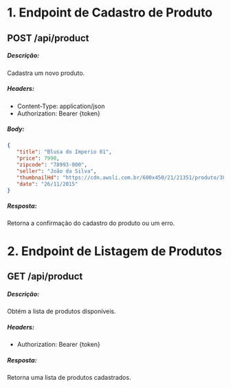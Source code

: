 # 1. Endpoint de Cadastro de Produto

## POST /api/product

##### Descrição:

Cadastra um novo produto.

##### Headers:

- Content-Type: application/json
- Authorization: Bearer {token}

##### Body:

```JSON
{
   "title": "Blusa do Imperio 01",
   "price": 7990,
   "zipcode": "78993-000",
   "seller": "João da Silva",
   "thumbnailHd": "https://cdn.awsli.com.br/600x450/21/21351/produto/3853007/f66e8c63ab.jpg",
   "date": "26/11/2015"
}
```

##### Resposta:

Retorna a confirmação do cadastro do produto ou um erro.

# 2. Endpoint de Listagem de Produtos

## GET /api/product

##### Descrição:

Obtém a lista de produtos disponíveis.

##### Headers:

- Authorization: Bearer {token}

##### Resposta:

Retorna uma lista de produtos cadastrados.
